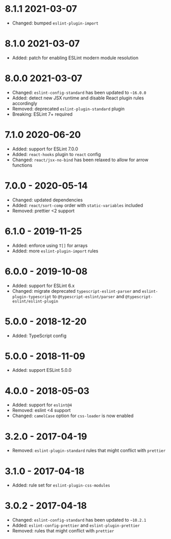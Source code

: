 # 8.1.1 2021-03-07

- Changed: bumped `eslint-plugin-import`

# 8.1.0 2021-03-07

- Added: patch for enabling ESLint modern module resolution

# 8.0.0 2021-03-07

- Changed: `eslint-config-standard` has been updated to `~16.0.0`
- Added: detect new JSX runtime and disable React plugin rules accordingly
- Removed: deprecated `eslint-plugin-standard` plugin
- Breaking: ESLint 7+ required

# 7.1.0 2020-06-20

- Added: support for ESLint 7.0.0
- Added: `react-hooks` plugin to `react` config
- Changed: `react/jsx-no-bind` has been relaxed to allow for arrow functions

# 7.0.0 - 2020-05-14

- Changed: updated dependencies
- Added: `react/sort-comp` order with `static-variables` included
- Removed: prettier <2 support

# 6.1.0 - 2019-11-25

- Added: enforce using `T[]` for arrays
- Added: more `eslint-plugin-import` rules

# 6.0.0 - 2019-10-08

- Added: support for ESLint 6.x
- Changed: migrate deprecated `typescript-eslint-parser` and `eslint-plugin-typescript` to
  `@typescript-eslint/parser` and `@typescript-eslint/eslint-plugin`

# 5.0.0 - 2018-12-20

- Added: TypeScript config

# 5.0.0 - 2018-11-09

- Added: support ESLint 5.0.0

# 4.0.0 - 2018-05-03

- Added: support for `eslint@4`
- Removed: eslint <4 support
- Changed: `camelCase` option for `css-loader` is now enabled

# 3.2.0 - 2017-04-19

- Removed: `eslint-plugin-standard` rules that might conflict with `prettier`

# 3.1.0 - 2017-04-18

- Added: rule set for `eslint-plugin-css-modules`

# 3.0.2 - 2017-04-18

- Changed: `eslint-config-standard` has been updated to `~10.2.1`
- Added: `eslint-config-prettier` and `eslint-plugin-prettier`
- Removed: rules that might conflict with `prettier`
